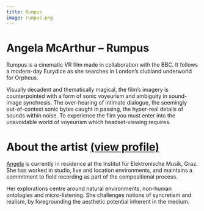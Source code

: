```yaml
---
title: Rumpus
image: rumpus.png
---
```

# Angela McArthur – Rumpus

Rumpus is a cinematic VR film made in collaboration with the BBC. It follows a modern-day Eurydice as she searches in London’s clubland underworld for Orpheus.

Visually decadent and thematically magical, the film’s imagery is counterpointed with a form of sonic voyeurism and ambiguity in sound-image synchresis. The over-hearing of intimate dialogue, the seemingly out-of-context sonic bytes caught in passing, the hyper-real details of sounds within noise. To experience the film you must enter into the unavoidable world of voyeurism which headset-viewing requires.

# About the artist [(view profile)](/students/angela-mcarthur/)

[Angela](/students/angela-mcarthur/) is currently in residence at the Institut für Elektronische Musik, Graz. She has worked in studio, live and location environments, and maintains a commitment to field recording as part of the compositional process.

Her explorations centre around natural environments, non-human ontologies and micro-listening. She challenges notions of syncretism and realism, by foregrounding the aesthetic potential inherent in the medium.